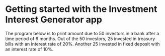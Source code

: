# Getting started with the Investment Interest Generator app

The program below is to print amount due to 50 investors in a bank after a time period of 6 months.
Out of the 50 investors, 25 invested in treasury bills with an interest rate of 20%.
Another 25 invested in fixed deposit with an interest rate of 10%.
